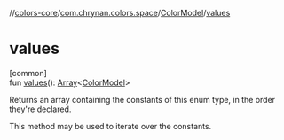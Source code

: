//[colors-core](../../../index.md)/[com.chrynan.colors.space](../index.md)/[ColorModel](index.md)/[values](values.md)

# values

[common]\
fun [values](values.md)(): [Array](https://kotlinlang.org/api/latest/jvm/stdlib/kotlin/-array/index.html)&lt;[ColorModel](index.md)&gt;

Returns an array containing the constants of this enum type, in the order they're declared.

This method may be used to iterate over the constants.
